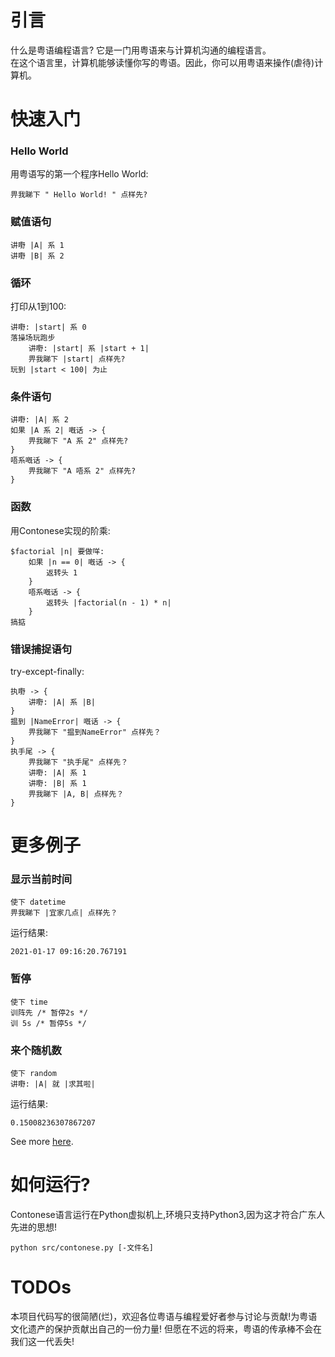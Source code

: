 # 引言
什么是粤语编程语言? 它是一门用粤语来与计算机沟通的编程语言。  
在这个语言里，计算机能够读懂你写的粤语。因此，你可以用粤语来操作(虐待)计算机。

# 快速入门
### Hello World
用粤语写的第一个程序Hello World:  
```
畀我睇下 " Hello World! " 点样先?
```
### 赋值语句 
```
讲嘢 |A| 系 1
讲嘢 |B| 系 2
```
### 循环
打印从1到100:  
```
讲嘢: |start| 系 0
落操场玩跑步
    讲嘢: |start| 系 |start + 1|
    畀我睇下 |start| 点样先?
玩到 |start < 100| 为止
```
### 条件语句
```
讲嘢: |A| 系 2
如果 |A 系 2| 嘅话 -> {
    畀我睇下 "A 系 2" 点样先?
}
唔系嘅话 -> {
    畀我睇下 "A 唔系 2" 点样先?
}
```
### 函数
用Contonese实现的阶乘:  
```
$factorial |n| 要做咩:
    如果 |n == 0| 嘅话 -> {
        返转头 1
    }
    唔系嘅话 -> {
        返转头 |factorial(n - 1) * n|
    }
搞掂
```
### 错误捕捉语句
try-except-finally:  
```
执嘢 -> {
    讲嘢: |A| 系 |B|
}
揾到 |NameError| 嘅话 -> {
    畀我睇下 "揾到NameError" 点样先？
}
执手尾 -> {
    畀我睇下 "执手尾" 点样先？
    讲嘢: |A| 系 1
    讲嘢: |B| 系 1
    畀我睇下 |A, B| 点样先？
}
```
# 更多例子
### 显示当前时间
```
使下 datetime
畀我睇下 |宜家几点| 点样先？
```
运行结果:  
```
2021-01-17 09:16:20.767191
```
### 暂停
```
使下 time
训阵先 /* 暂停2s */
训 5s /* 暂停5s */
```  
### 来个随机数
```
使下 random
讲嘢: |A| 就 |求其啦|
```
运行结果:  
```
0.15008236307867207
```  

See more [here](examples/).


# 如何运行?
Contonese语言运行在Python虚拟机上,环境只支持Python3,因为这才符合广东人先进的思想!  
```shell
python src/contonese.py [-文件名]
```

# TODOs
本项目代码写的很简陋(烂)，欢迎各位粤语与编程爱好者参与讨论与贡献!为粤语文化遗产的保护贡献出自己的一份力量! 但愿在不远的将来，粤语的传承棒不会在我们这一代丢失!  